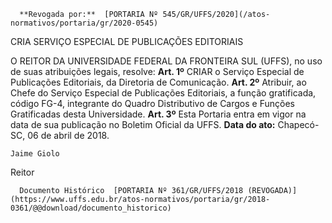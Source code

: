       **Revogada por:**  [PORTARIA Nº 545/GR/UFFS/2020](/atos-normativos/portaria/gr/2020-0545) 

   CRIA SERVIÇO ESPECIAL DE PUBLICAÇÕES EDITORIAIS  

 O REITOR DA UNIVERSIDADE FEDERAL DA FRONTEIRA SUL (UFFS), no uso de suas atribuições legais, resolve:   **Art. 1º** CRIAR o Serviço Especial de Publicações Editoriais, da Diretoria de Comunicação.   **Art. 2º** Atribuir, ao Chefe do Serviço Especial de Publicações Editoriais, a função gratificada, código FG-4, integrante do Quadro Distributivo de Cargos e Funções Gratificadas desta Universidade.   **Art. 3º** Esta Portaria entra em vigor na data de sua publicação no Boletim Oficial da UFFS.      **Data do ato:** Chapecó-SC, 06 de abril de 2018.   
 

    Jaime Giolo   
 Reitor 

      Documento Histórico  [PORTARIA Nº 361/GR/UFFS/2018 (REVOGADA)](https://www.uffs.edu.br/atos-normativos/portaria/gr/2018-0361/@@download/documento_historico)     
      
